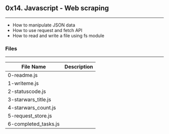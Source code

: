 ## 0x14. Javascript - Web scraping
---
- How to manipulate JSON data
- How to use request and fetch API
- How to read and write a file using fs module

### Files
---
File Name | Description
--- | ---
0-readme.js |
1-writeme.js |
2-statuscode.js |
3-starwars_title.js |
4-starwars_count.js |
5-request_store.js |
6-completed_tasks.js |